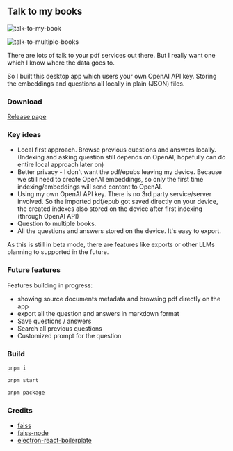 ## Talk to my books

![talk-to-my-book](./screenshots/talk-to-book.avif)

![talk-to-multiple-books](./screenshots/talk-to-multiple-books.avif)

There are lots of talk to your pdf services out there. But I really want one which I know where the data goes to.

So I built this desktop app which users your own OpenAI API key. Storing the embeddings and questions all locally in plain (JSON) files.

### Download

[Release page](https://github.com/29decibel/talk-to-my-books/releases)

### Key ideas

- Local first approach. Browse previous questions and answers locally. (Indexing and asking question still depends on OpenAI, hopefully can do entire local approach later on)
- Better privacy - I don't want the pdf/epubs leaving my device. Because we still need to create OpenAI embeddings, so only the first time indexing/embeddings will send content to OpenAI.
- Using my own OpenAI API key. There is no 3rd party service/server involved. So the imported pdf/epub got saved directly on your device, the created indexes also stored on the device after first indexing (through OpenAI API)
- Question to multiple books.
- All the questions and answers stored on the device. It's easy to export.

As this is still in beta mode, there are features like exports or other LLMs planning to supported in the future.

### Future features

Features building in progress:
- showing source documents metadata and browsing pdf directly on the app
- export all the question and answers in markdown format
- Save questions / answers
- Search all previous questions
- Customized prompt for the question

### Build
```
pnpm i
```

```
pnpm start
```

```bash
pnpm package
```

### Credits
- [faiss](https://github.com/facebookresearch/faiss)
- [faiss-node](https://github.com/ewfian/faiss-node)
- [electron-react-boilerplate](https://github.com/electron-react-boilerplate/electron-react-boilerplate)
